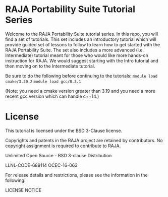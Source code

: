 # RAJA Portability Suite Tutorial Series

Welcome to the RAJA Portability Suite tutorial series. In this repo, you
will find a set of tutorials. This set includes an introductory tutorial
which will provide guided set of lessons to follow to learn how to get
started with the RAJA Portability Suite. The set also includes a more
advanced (i.e. Intermediate) tutorial meant for those who would like more 
hands-on instruction for RAJA. We would suggest starting with the Intro 
tutorial and then moving on to the Intermediate tutorial.

Be sure to do the following before continuing to the tutorials:
`module load cmake/3.20.2`
`module load gcc/8.3.1`

(Note: you need a cmake version greater than 3.19 and you need a more
recent gcc version which can handle c++14.)

# License

This tutorial is licensed under the BSD 3-Clause license.

Copyrights and patents in the RAJA project are retained by contributors. No
copyright assignment is required to contribute to RAJA.

Unlimited Open Source - BSD 3-clause Distribution 

LLNL-CODE-689114 
OCEC-16-063

For release details and restrictions, please see the information in the following:

LICENSE
NOTICE
